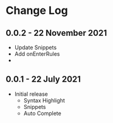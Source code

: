 # Change Log

## 0.0.2 - 22 November 2021
- Update Snippets
- Add onEnterRules
- 


## 0.0.1 - 22 July 2021
- Initial release
  - Syntax Highlight
  - Snippets
  - Auto Complete


